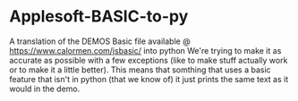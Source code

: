 # Applesoft-BASIC-to-py

A translation of the DEMOS Basic file available @ <https://www.calormen.com/jsbasic/> into python
We're trying to make it as accurate as possible with a few exceptions (like to make stuff actually work or to make it a little better).
This means that somthing that uses a basic feature that isn't in python (that we know of) it just prints the same text as it would in the demo.
